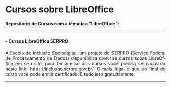 <!DOCTYPE HTML PUBLIC "-//W3C//DTD HTML 4.0 Transitional//EN">
<html>
<head>
	<meta http-equiv="content-type" content="text/html; charset=utf-8"/>
	<title></title>
	<meta name="generator" content="LibreOffice 5.1.6.2 (Linux)"/>
	<meta name="created" content="00:00:00"/>
	<meta name="changed" content="2017-04-29T19:02:34.388048653"/>
	<style type="text/css">
		h4.cjk { font-family: "Noto Sans CJK SC Regular" }
		h4.ctl { font-family: "FreeSans" }
	</style>
</head>
<body lang="pt-BR" dir="ltr">
<h1>Cursos sobre LibreOffice</h1>
<h4 class="western">Repositório de Cursos com a temática
&quot;LibreOffice&quot;:</h4>
<hr/>

<h4 class="western">- Cursos LibreOffice SERPRO:</h4>
<p align="justify">A Escola de Inclusão Sociodigital, um projeto do
SERPRO (Serviço Federal de Processamento de Dados) disponibiliza
diversos cursos sobre LibreOffice em seu site, para ter acesso aos
cursos você precisa se cadastrar neste link:
<a href="https://inclusao.serpro.gov.br/">https://inclusao.serpro.gov.br/</a>.
O mais legal é que ao final do curso você pode emitir certificado.
E tudo isso gratuitamente. 
</p>
<hr/>

<h4 class="western" align="justify"><br/>
<br/>

</h4>
</body>
</html>